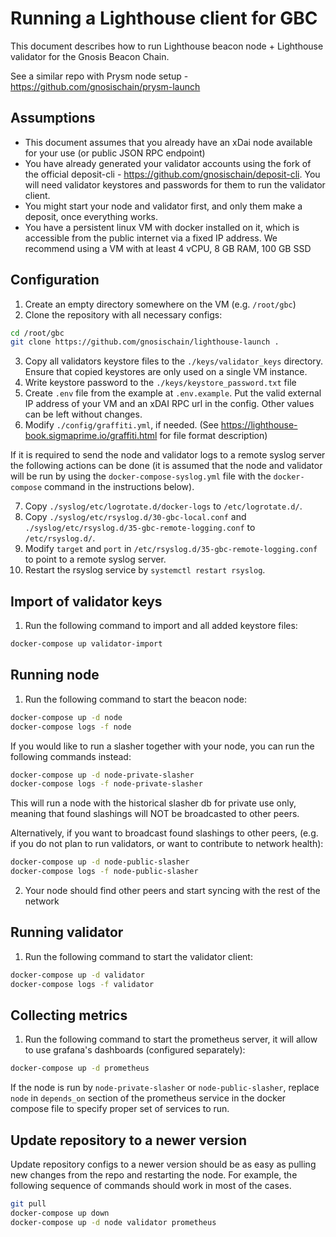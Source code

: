 # Running a Lighthouse client for GBC

This document describes how to run Lighthouse beacon node + Lighthouse validator for the Gnosis Beacon Chain.

See a similar repo with Prysm node setup - https://github.com/gnosischain/prysm-launch

## Assumptions
* This document assumes that you already have an xDai node available for your use (or public JSON RPC endpoint)
* You have already generated your validator accounts using the fork of the official deposit-cli - https://github.com/gnosischain/deposit-cli. You will need validator keystores and passwords for them to run the validator client.
* You might start your node and validator first, and only them make a deposit, once everything works.
* You have a persistent linux VM with docker installed on it, which is accessible from the public internet via a fixed IP address. We recommend using a VM with at least 4 vCPU, 8 GB RAM, 100 GB SSD

## Configuration
1) Create an empty directory somewhere on the VM (e.g. `/root/gbc`)
2) Clone the repository with all necessary configs:
```bash
cd /root/gbc
git clone https://github.com/gnosischain/lighthouse-launch .
```
3) Copy all validators keystore files to the `./keys/validator_keys` directory. Ensure that copied keystores are only used on a single VM instance.
4) Write keystore password to the `./keys/keystore_password.txt` file
5) Create `.env` file from the example at `.env.example`. Put the valid external IP address of your VM and an xDAI RPC url in the config. Other values can be left without changes.
6) Modify `./config/graffiti.yml`, if needed. (See https://lighthouse-book.sigmaprime.io/graffiti.html for file format description)

If it is required to send the node and validator logs to a remote syslog server the following actions can be done (it is assumed that the node and validator will be run by using the `docker-compose-syslog.yml` file with the `docker-compose` command in the instructions below).

7) Copy `./syslog/etc/logrotate.d/docker-logs` to `/etc/logrotate.d/`.
8) Copy `./syslog/etc/rsyslog.d/30-gbc-local.conf` and `./syslog/etc/rsyslog.d/35-gbc-remote-logging.conf` to `/etc/rsyslog.d/`.
9) Modify `target` and `port` in `/etc/rsyslog.d/35-gbc-remote-logging.conf` to point to a remote syslog server.
10) Restart the rsyslog service by `systemctl restart rsyslog`.

## Import of validator keys
1) Run the following command to import and all added keystore files:
```bash
docker-compose up validator-import
```

## Running node
1) Run the following command to start the beacon node:
```bash
docker-compose up -d node
docker-compose logs -f node
```

If you would like to run a slasher together with your node, you can run the following commands instead:
```bash
docker-compose up -d node-private-slasher
docker-compose logs -f node-private-slasher
```
This will run a node with the historical slasher db for private use only,
meaning that found slashings will NOT be broadcasted to other peers.

Alternatively, if you want to broadcast found slashings to other peers, (e.g. if you do not plan to run validators, or want to contribute to network health):
```bash
docker-compose up -d node-public-slasher
docker-compose logs -f node-public-slasher
```

2) Your node should find other peers and start syncing with the rest of the network

## Running validator
1) Run the following command to start the validator client:
```bash
docker-compose up -d validator
docker-compose logs -f validator
```

## Collecting metrics
1) Run the following command to start the prometheus server, it will allow to use grafana's dashboards (configured separately):
```bash
docker-compose up -d prometheus
```

If the node is run by `node-private-slasher` or `node-public-slasher`, replace `node` in `depends_on` section of the prometheus service in the docker compose file to specify proper set of services to run.

## Update repository to a newer version
Update repository configs to a newer version should be as easy as pulling new changes from the repo and restarting the node.
For example, the following sequence of commands should work in most of the cases. 
```bash
git pull
docker-compose up down
docker-compose up -d node validator prometheus
```
